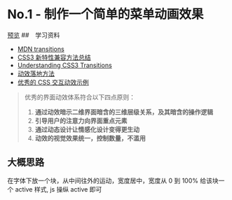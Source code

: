 # No.1 - 制作一个简单的菜单动画效果

[预览](https://unbrain.github.io/IFE2018/CSS//1/index.html)
##　学习资料

- [MDN transitions](https://developer.mozilla.org/zh-CN/docs/Web/CSS/CSS_Transitions/Using_CSS_transitions)
- [CSS3 新特性兼容方法总结](https://www.cnblogs.com/jesse131/p/5441199.html)
- [Understanding CSS3 Transitions](http://alistapart.com/article/understanding-css3-transitions)
- [动效落地方法](https://zhuanlan.zhihu.com/uxelement)
- [优秀的 CSS 交互动效示例](https://lab.hakim.se/ladda/)

> 优秀的界面动效体系符合以下四点原则：
>
> 1. **通过动效暗示二维界面暗含的三维层级关系，及其暗含的操作逻辑**
> 2. **引导用户的注意力向界面重点元素**
> 3. **通过动态设计让情感化设计变得更生动**
> 4. **动效的视觉效果统一，控制数量，不滥用**

## 大概思路

在字体下放一个块，从中间往外的运动，宽度居中，宽度从 0 到 100%
给该块一个 active 样式, js 操纵 active 即可

